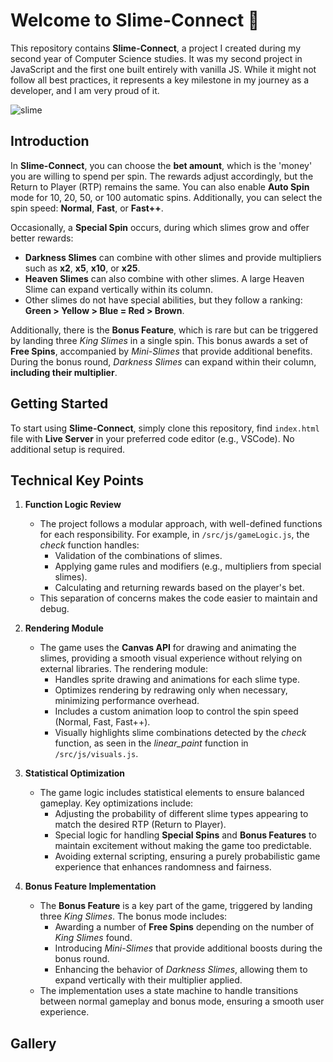 # Welcome to Slime-Connect 🎉

This repository contains **Slime-Connect**, a project I created during my second year of Computer Science studies. It was my second project in JavaScript and the first one built entirely with vanilla JS. While it might not follow all best practices, it represents a key milestone in my journey as a developer, and I am very proud of it.

![slime](https://github.com/user-attachments/assets/e048dd1e-7fe6-4477-a078-5e85e7904302)

## Introduction
In **Slime-Connect**, you can choose the **bet amount**, which is the 'money' you are willing to spend per spin. The rewards adjust accordingly, but the Return to Player (RTP) remains the same. You can also enable **Auto Spin** mode for 10, 20, 50, or 100 automatic spins. Additionally, you can select the spin speed: **Normal**, **Fast**, or **Fast++**.

Occasionally, a **Special Spin** occurs, during which slimes grow and offer better rewards:

- **Darkness Slimes** can combine with other slimes and provide multipliers such as **x2**, **x5**, **x10**, or **x25**.
- **Heaven Slimes** can also combine with other slimes. A large Heaven Slime can expand vertically within its column.
- Other slimes do not have special abilities, but they follow a ranking: **Green > Yellow > Blue = Red > Brown**.

Additionally, there is the **Bonus Feature**, which is rare but can be triggered by landing three *King Slimes* in a single spin. This bonus awards a set of **Free Spins**, accompanied by *Mini-Slimes* that provide additional benefits. During the bonus round, *Darkness Slimes* can expand within their column, **including their multiplier**.

## Getting Started

To start using **Slime-Connect**, simply clone this repository, find `index.html` file with **Live Server** in your preferred code editor (e.g., VSCode). No additional setup is required.

## Technical Key Points

1. **Function Logic Review**
   - The project follows a modular approach, with well-defined functions for each responsibility. For example, in `/src/js/gameLogic.js`, the *check* function handles:
     - Validation of the combinations of slimes.
     - Applying game rules and modifiers (e.g., multipliers from special slimes).
     - Calculating and returning rewards based on the player's bet.
   - This separation of concerns makes the code easier to maintain and debug.

2. **Rendering Module**
   - The game uses the **Canvas API** for drawing and animating the slimes, providing a smooth visual experience without relying on external libraries. The rendering module:
     - Handles sprite drawing and animations for each slime type.
     - Optimizes rendering by redrawing only when necessary, minimizing performance overhead.
     - Includes a custom animation loop to control the spin speed (Normal, Fast, Fast++).
     - Visually highlights slime combinations detected by the *check* function, as seen in the *linear_paint* function in `/src/js/visuals.js`.

3. **Statistical Optimization**
   - The game logic includes statistical elements to ensure balanced gameplay. Key optimizations include:
     - Adjusting the probability of different slime types appearing to match the desired RTP (Return to Player).
     - Special logic for handling **Special Spins** and **Bonus Features** to maintain excitement without making the game too predictable.
     - Avoiding external scripting, ensuring a purely probabilistic game experience that enhances randomness and fairness.

4. **Bonus Feature Implementation**
   - The **Bonus Feature** is a key part of the game, triggered by landing three *King Slimes*. The bonus mode includes:
     - Awarding a number of **Free Spins** depending on the number of *King Slimes* found.
     - Introducing *Mini-Slimes* that provide additional boosts during the bonus round.
     - Enhancing the behavior of *Darkness Slimes*, allowing them to expand vertically with their multiplier applied.
   - The implementation uses a state machine to handle transitions between normal gameplay and bonus mode, ensuring a smooth user experience.

## Gallery
